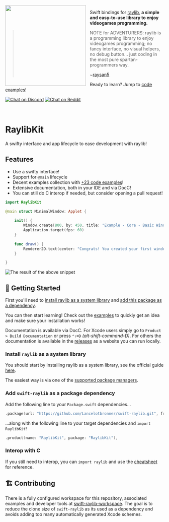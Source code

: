 <img align="left" style="padding-right: 10px" src="https://github.com/Lancelotbronner/swift-raylib-workspace/blob/main/Assets/Logo/256x256.png?raw=true" width="256px">

Swift bindings for [raylib](http://www.raylib.com/), **a simple and easy-to-use library to enjoy videogames programming.**

> NOTE for ADVENTURERS: raylib is a programming library to enjoy videogames programming; no fancy interface, no visual helpers, no debug button... just coding in the most pure spartan-programmers way.
>
> ~[raysan5](https://github.com/raysan5/raylib)

Ready to learn? Jump to [code examples][examples]!

[![Chat on Discord](https://img.shields.io/discord/426912293134270465.svg?logo=discord)](https://discord.gg/raylib)
[![Chat on Reddit](https://img.shields.io/reddit/subreddit-subscribers/raylib)](https://www.reddit.com/r/raylib/)

<br>

# RaylibKit

A swifty interface and app lifecycle to ease development with raylib!

## Features

- Use a swifty interface!
- Support for `@main` lifecycle
- Decent examples collection with [+23 code examples][examples]!
- Extensive documentation, both in your IDE and via DocC!
- You can still do C interop if needed, but consider opening a pull request!

```swift
import RaylibKit

@main struct MinimalWindow: Applet {
	
	init() {
		Window.create(800, by: 450, title: "Example - Core - Basic Window")
		Application.target(fps: 60)
	}
	
	func draw() {
		Renderer2D.text(center: "Congrats! You created your first window!", color: .lightGray)
	}

}
```

![The result of the above snippet](https://github.com/Lancelotbronner/swift-raylib-examples/blob/main/Assets/screenshots/minimal-dark.png?raw=true)

## 🚀 Getting Started

First you'll need to [install raylib as a system library](#install-raylib-as-a-system-library) and [add this package as a dependency](#add-swift-raylib-as-a-package-dependency).

You can then start learning! Check out the [examples] to quickly get an idea and make sure your installation works!

Documentation is available via DocC. For Xcode users simply go to `Product > Build Documentation` or press `⌃⇧⌘D` *(alt-shift-command-D)*. For others the documentation is available in the [releases][releases] as a website you can run locally.

### Install `raylib` as a system library

You should start by installing raylib as a system library, see the official guide [here](https://github.com/raysan5/raylib#build-and-installation).

The easiest way is via one of the [supported package managers](https://repology.org/project/raylib/versions).

### Add `swift-raylib` as a package dependency

Add the following line to your `Package.swift` dependencies...

```swift
.package(url: "https://github.com/Lancelotbronner/swift-raylib.git", from: "4.5.0")
```

...along with the following line to your target dependencies and `import RaylibKit`!

```swift
.product(name: "RaylibKit", package: "RaylibKit"),
```

### Interop with C

If you still need to interop, you can `import raylib` and use the [cheatsheet][cheatsheet] for reference.

## 🏗 Contributing

There is a fully configured workspace for this repository, associated examples and developer tools at [swift-raylib-workspace](https://github.com/Lancelotbronner/swift-raylib-workspace). The goal is to reduce the clone size of `swift-raylib` as its used as a dependency and avoids adding too many automatically generated Xcode schemes.

<!-- Footnotes & Links -->

[cheatsheet]: https://www.raylib.com/cheatsheet/cheatsheet.html
[examples]: https://github.com/Lancelotbronner/swift-raylib-examples
[releases]: https://github.com/Lancelotbronner/swift-raylib/releases
